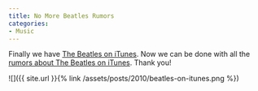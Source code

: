 ```yaml
---
title: No More Beatles Rumors
categories:
- Music
---
```


Finally we have [The Beatles on iTunes](http://www.apple.com/the-beatles/). Now we can be done with all the [rumors about The Beatles on iTunes](http://www.google.com/search?q=%2Brumor+beatles+on+itunes&hl=en&client=safari&rls=en&sa=X&ei=_qLiTN3kEIS-nAfcyvWDCg&ved=0CAkQpwU&source=lnt&tbs=cdr%3A1%2Ccd_min%3A%2Ccd_max%3A11%2F16%2F2010). Thank you!

![]({{ site.url }}{% link /assets/posts/2010/beatles-on-itunes.png %})
